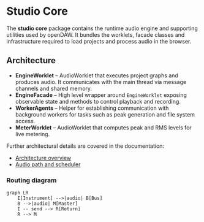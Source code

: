 # Studio Core

The **studio core** package contains the runtime audio engine and supporting
utilities used by openDAW. It bundles the worklets, facade classes and
infrastructure required to load projects and process audio in the browser.

## Architecture

- **EngineWorklet** – AudioWorklet that executes project graphs and produces
  audio. It communicates with the main thread via message channels and shared
  memory.
- **EngineFacade** – High level wrapper around `EngineWorklet` exposing
  observable state and methods to control playback and recording.
- **WorkerAgents** – Helper for establishing communication with background
  workers for tasks such as peak generation and file system access.
- **MeterWorklet** – AudioWorklet that computes peak and RMS levels for live
  metering.

Further architectural details are covered in the documentation:

- [Architecture overview](../../docs/docs-dev/architecture/overview.md)
- [Audio path and scheduler](../../docs/docs-dev/architecture/audio-path.md)

### Routing diagram

```mermaid
graph LR
    I[Instrument] -->|audio| B[Bus]
    B -->|audio| M[Master]
    I -- send --> R[Return]
    R --> M
```

